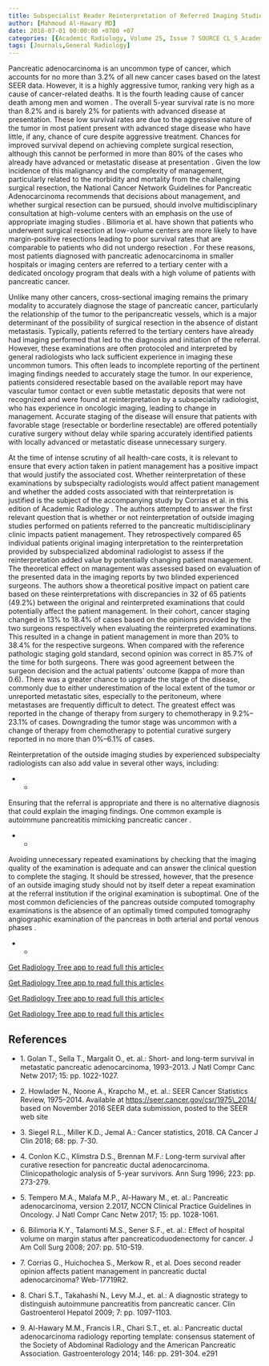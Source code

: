 ```yaml
---
title: Subspecialist Reader Reinterpretation of Referred Imaging Studies
author: [Mahmoud Al-Hawary MD]
date: 2018-07-01 00:00:00 +0700 +07
categories: [{Academic Radiology, Volume 25, Issue 7 SOURCE CL_S_AcademicRadiologyVolume25Issue7 1}]
tags: [Journals,General Radiology]
---
```

Pancreatic adenocarcinoma is an uncommon type of cancer, which accounts for no more than 3.2% of all new cancer cases based on the latest SEER data. However, it is a highly aggressive tumor, ranking very high as a cause of cancer-related deaths. It is the fourth leading cause of cancer death among men and women . The overall 5-year survival rate is no more than 8.2% and is barely 2% for patients with advanced disease at presentation. These low survival rates are due to the aggressive nature of the tumor in most patient present with advanced stage disease who have little, if any, chance of cure despite aggressive treatment. Chances for improved survival depend on achieving complete surgical resection, although this cannot be performed in more than 80% of the cases who already have advanced or metastatic disease at presentation . Given the low incidence of this malignancy and the complexity of management, particularly related to the morbidity and mortality from the challenging surgical resection, the National Cancer Network Guidelines for Pancreatic Adenocarcinoma recommends that decisions about management, and whether surgical resection can be pursued, should involve multidisciplinary consultation at high-volume centers with an emphasis on the use of appropriate imaging studies . Bilimoria et al. have shown that patients who underwent surgical resection at low-volume centers are more likely to have margin-positive resections leading to poor survival rates that are comparable to patients who did not undergo resection . For these reasons, most patients diagnosed with pancreatic adenocarcinoma in smaller hospitals or imaging centers are referred to a tertiary center with a dedicated oncology program that deals with a high volume of patients with pancreatic cancer.

Unlike many other cancers, cross-sectional imaging remains the primary modality to accurately diagnose the stage of pancreatic cancer, particularly the relationship of the tumor to the peripancreatic vessels, which is a major determinant of the possibility of surgical resection in the absence of distant metastasis. Typically, patients referred to the tertiary centers have already had imaging performed that led to the diagnosis and initiation of the referral. However, these examinations are often protocoled and interpreted by general radiologists who lack sufficient experience in imaging these uncommon tumors. This often leads to incomplete reporting of the pertinent imaging findings needed to accurately stage the tumor. In our experience, patients considered resectable based on the available report may have vascular tumor contact or even subtle metastatic deposits that were not recognized and were found at reinterpretation by a subspecialty radiologist, who has experience in oncologic imaging, leading to change in management. Accurate staging of the disease will ensure that patients with favorable stage (resectable or borderline resectable) are offered potentially curative surgery without delay while sparing accurately identified patients with locally advanced or metastatic disease unnecessary surgery.

At the time of intense scrutiny of all health-care costs, it is relevant to ensure that every action taken in patient management has a positive impact that would justify the associated cost. Whether reinterpretation of these examinations by subspecialty radiologists would affect patient management and whether the added costs associated with that reinterpretation is justified is the subject of the accompanying study by Corrias et al. in this edition of Academic Radiology . The authors attempted to answer the first relevant question that is whether or not reinterpretation of outside imaging studies performed on patients referred to the pancreatic multidisciplinary clinic impacts patient management. They retrospectively compared 65 individual patients original imaging interpretation to the reinterpretation provided by subspecialized abdominal radiologist to assess if the reinterpretation added value by potentially changing patient management. The theoretical effect on management was assessed based on evaluation of the presented data in the imaging reports by two blinded experienced surgeons. The authors show a theoretical positive impact on patient care based on these reinterpretations with discrepancies in 32 of 65 patients (49.2%) between the original and reinterpreted examinations that could potentially affect the patient management. In their cohort, cancer staging changed in 13% to 18.4% of cases based on the opinions provided by the two surgeons respectively when evaluating the reinterpreted examinations. This resulted in a change in patient management in more than 20% to 38.4% for the respective surgeons. When compared with the reference pathologic staging gold standard, second opinion was correct in 85.7% of the time for both surgeons. There was good agreement between the surgeon decision and the actual patients' outcome (kappa of more than 0.6). There was a greater chance to upgrade the stage of the disease, commonly due to either underestimation of the local extent of the tumor or unreported metastatic sites, especially to the peritoneum, where metastases are frequently difficult to detect. The greatest effect was reported in the change of therapy from surgery to chemotherapy in 9.2%–23.1% of cases. Downgrading the tumor stage was uncommon with a change of therapy from chemotherapy to potential curative surgery reported in no more than 0%–6.1% of cases.

Reinterpretation of the outside imaging studies by experienced subspecialty radiologists can also add value in several other ways, including:

- -
Ensuring that the referral is appropriate and there is no alternative diagnosis that could explain the imaging findings. One common example is autoimmune pancreatitis mimicking pancreatic cancer .

- -
Avoiding unnecessary repeated examinations by checking that the imaging quality of the examination is adequate and can answer the clinical question to complete the staging. It should be stressed, however, that the presence of an outside imaging study should not by itself deter a repeat examination at the referral institution if the original examination is suboptimal. One of the most common deficiencies of the pancreas outside computed tomography examinations is the absence of an optimally timed computed tomography angiographic examination of the pancreas in both arterial and portal venous phases .

- -
[Get Radiology Tree app to read full this article<](https://clinicalpub.com/app)


[Get Radiology Tree app to read full this article<](https://clinicalpub.com/app)

[Get Radiology Tree app to read full this article<](https://clinicalpub.com/app)

[Get Radiology Tree app to read full this article<](https://clinicalpub.com/app)

## References

- 1\. Golan T., Sella T., Margalit O., et. al.: Short- and long-term survival in metastatic pancreatic adenocarcinoma, 1993–2013. J Natl Compr Canc Netw 2017; 15: pp. 1022-1027.


- 2\. Howlader N., Noone A., Krapcho M., et. al.: SEER Cancer Statistics Review, 1975–2014. Available at https://seer.cancer.gov/csr/1975\_2014/ based on November 2016 SEER data submission, posted to the SEER web site


- 3\. Siegel R.L., Miller K.D., Jemal A.: Cancer statistics, 2018. CA Cancer J Clin 2018; 68: pp. 7-30.


- 4\. Conlon K.C., Klimstra D.S., Brennan M.F.: Long-term survival after curative resection for pancreatic ductal adenocarcinoma. Clinicopathologic analysis of 5-year survivors. Ann Surg 1996; 223: pp. 273-279.


- 5\. Tempero M.A., Malafa M.P., Al-Hawary M., et. al.: Pancreatic adenocarcinoma, version 2.2017, NCCN Clinical Practice Guidelines in Oncology. J Natl Compr Canc Netw 2017; 15: pp. 1028-1061.


- 6\. Bilimoria K.Y., Talamonti M.S., Sener S.F., et. al.: Effect of hospital volume on margin status after pancreaticoduodenectomy for cancer. J Am Coll Surg 2008; 207: pp. 510-519.


- 7\.  Corrias G., Huichochea S., Merkow R., et al. Does second reader opinion affects patient management in pancreatic ductal adenocarcinoma? Web-17719R2.


- 8\. Chari S.T., Takahashi N., Levy M.J., et. al.: A diagnostic strategy to distinguish autoimmune pancreatitis from pancreatic cancer. Clin Gastroenterol Hepatol 2009; 7: pp. 1097-1103.


- 9\. Al-Hawary M.M., Francis I.R., Chari S.T., et. al.: Pancreatic ductal adenocarcinoma radiology reporting template: consensus statement of the Society of Abdominal Radiology and the American Pancreatic Association. Gastroenterology 2014; 146: pp. 291-304. e291